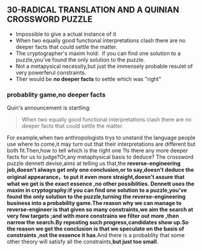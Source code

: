 ## 30-RADICAL TRANSLATION AND A QUINIAN CROSSWORD PUZZLE
* Impossible to give a actual instance of it
*  When two equally good functional interpretations clash there are no deeper facts that could settle the matter.
*  The cryptographer's maxim hold:  if you can find one solution to a puzzle,you've found the only solution to the puzzle.
*  Not a metapysical necessity,but just the immensely probable resulet of very powerferul constraints.
*  Ther would be **no deeper facts** to settle which was "right"

### probablity game,no deeper facts
Quin's announcement is  startling:

> When two equally good functional interpretations clash there are no deeper facts that could settle the matter.

For example,when two anthropologists trys to unstand the language people use where to come,it may turn out that their interpretations are different but both fit.Then,how to tell which is the right one ?Is there any more deeper facts for us to judge?Or,any metaphysical basis to deduce?
 The crossword puzzle dennett devise,aims at telling us that,the **reverse-engineering job,doesn't always get only one conclusion,**or to say,doesn't deduce the original appearance，to put it even more straight,doesn't assure that what **we get is the exact essence ,no other possiblities.**
 Dennett uses the maxim in cryptography:if you can find one solution to a puzzle,you've found the only solution to the puzzle,**turning the reverse-engineering business into a probability game**.The reason why we can manage to reverse-engineer is that given so many constraints,we  aim the search at very few targets ;and with more constrains we filter out more ,then narrow the search.By repeating such progress,candidates show up.So the reason we get the conclusion is that we** speculate on the basis of constraints ,not the essence it has**.And there is a probablity that some other theory will satisfy all the constraints,**but just too small**.
